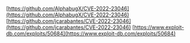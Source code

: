 [https://github.com/AlphabugX/CVE-2022-23046](https://github.com/AlphabugX/CVE-2022-23046)
[https://github.com/jcarabantes/CVE-2022-23046](https://github.com/jcarabantes/CVE-2022-23046)
[https://www.exploit-db.com/exploits/50684](https://www.exploit-db.com/exploits/50684)
